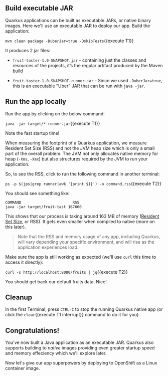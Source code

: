 ## Build executable JAR

Quarkus applications can be built as executable JARs, or native binary images. Here we'll use an executable JAR to deploy our app. Build the application:

`mvn clean package -DuberJar=true -DskipTests`{{execute T1}}

It produces 2 jar files:

* `fruit-taster-1.0-SNAPSHOT.jar` - containing just the classes and resources of the projects, it’s the regular artifact produced by the Maven build

* `fruit-taster-1.0-SNAPSHOT-runner.jar` - Since we used `-DuberJar=true`, this is an executable "Uber" JAR that can be run with `java -jar`.

## Run the app locally

Run the app by clicking on the below command:

`java -jar target/*-runner.jar`{{execute T1}}

Note the fast startup time!

When measuring the footprint of a Quarkus application, we measure Resident Set Size (RSS) and not the JVM heap size which is only a small part of the overall problem. The JVM not only allocates native memory for heap (`-Xms`, `-Xmx`) but also structures required by the JVM to run your application.

So, to see the RSS, click to run the following command in another terminal:

`ps -p $(jps|grep runner|awk '{print $1}') -o command,rss`{{execute T2}}

You should see something like:

```console
COMMAND                       RSS
java -jar target/fruit-tast 167660
```

This shows that our process is taking around 163 MB of memory ([Resident Set Size](https://en.wikipedia.org/wiki/Resident_set_size), or RSS). It gets even smaller when compiled to native (more on this later).

> Note that the RSS and memory usage of any app, including Quarkus, will vary depending your specific environment, and will rise as the application experiences load.

Make sure the app is still working as expected (we'll use `curl` this time to access it directly):

`curl -s http://localhost:8080/fruits | jq`{{execute T2}}

You should get back our default fruits data. Nice!

## Cleanup

In the first Terminal, press `CTRL-C` to stop the running Quarkus native app (or click the `clear`{{execute T1 interrupt}} command to do it for you).

## Congratulations!

You've now built a Java application as an executable JAR. Quarkus also supports building to _native_ images providing even greater startup speed and memory effeciency which we'll explore later.

Now let's give our app superpowers by deploying to OpenShift as a Linux container image.

